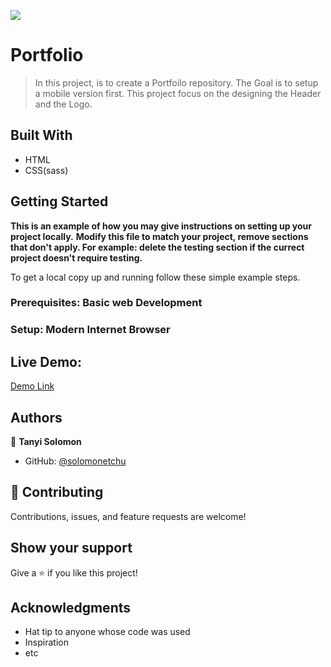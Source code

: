 ![](https://img.shields.io/badge/Microverse-blueviolet)

# Portfolio

> In this project, is to create a Portfoilo repository. The Goal is to setup a mobile version first. This project focus on the designing the Header and the Logo.

## Built With

- HTML
- CSS(sass)


## Getting Started

**This is an example of how you may give instructions on setting up your project locally.**
**Modify this file to match your project, remove sections that don't apply. For example: delete the testing section if the currect project doesn't require testing.**


To get a local copy up and running follow these simple example steps.

### Prerequisites: Basic web Development

### Setup: Modern Internet Browser


## Live Demo:
[Demo Link](https://solomonetchu.github.io/Portfolio/)

## Authors

👤 **Tanyi Solomon**

- GitHub: [@solomonetchu](https://github.com/solomonetchu)

## 🤝 Contributing

Contributions, issues, and feature requests are welcome!

## Show your support

Give a ⭐️ if you like this project!

## Acknowledgments

- Hat tip to anyone whose code was used
- Inspiration
- etc